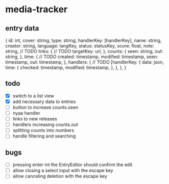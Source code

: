# media-tracker

## entry data
{
  id: int,
  cover: string,
  type: string,
  handlerKey: [handlerKey],
  name: string,
  creator: string,
  language: langKey,
  status: statusKey,
  score: float,
  note: string, // TODO
  links: { // TODO
    targetKey: url,
  },
  counts: {
    seen: string,
    out: string,
  },
  time: { // TODO
    created: timestamp,
    modified: timestamp,
    seen: timestamp,
    out: timestamp,
  },
  handlers: { // TODO
  [handlerKey: {
      data: json,
      time: {
        checked: timestamp,
        modified: timestamp,
      },
    },
  },
}

## todo
- [x] switch to a list view
- [x] add necessary data to entries
- [ ] button to increase counts.seen
- [ ] nyaa handler
- [ ] links to new releases
- [ ] handlers increasing counts.out
- [ ] splitting counts into numbers
- [ ] handle filtering and searching

## bugs
- [ ] pressing enter int the EntryEditor should confirm the edit
- [ ] allow closing a select input with the escape key
- [ ] allow canceling deletion with the escape key